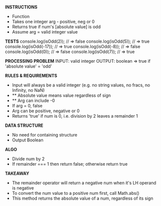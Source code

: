 **INSTRUCTIONS**
- Function
- Takes one integer arg - positive, neg or 0
- Returns true if num's [absolute value] is odd
- Assume arg = valid integer value

**TESTS**
console.log(isOdd(2)); // => false
console.log(isOdd(5)); // => true
console.log(isOdd(-17)); // => true
console.log(isOdd(-8)); // => false
console.log(isOdd(0)); // => false
console.log(isOdd(7)); // => true

**PROCESSING PROBLEM**
INPUT: valid integer
OUTPUT: boolean => true if 'absolute value' = 'odd'

**RULES & REQUIREMENTS**
- Input will always be a valid integer (e.g. no string values, no fracs, no Infinity, no NaN)
- ** Absolute value means value regardless of sign
- ** Arg can include -0
- If arg = 0, false
- Arg can be positive, negative or 0
- Returns 'true' if num is 0, i.e. division by 2 leaves a remainder 1

**DATA STRUCTURE**
- No need for containing structure
- Output Boolean

**ALGO**
- Divide num by 2
- If remainder === 1 then return false; otherwise return true

**TAKEAWAY**
- The remainder operator will return a negative num when it's LH operand is negative
- To convert the num value to a positive num first, call Math.abs() 
- This method returns the absolute value of a num, regardless of its sign